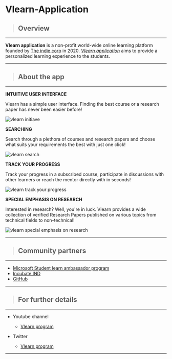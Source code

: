 # Vlearn-Application
>## Overview
---
**Vlearn application** is a non-profit world-wide online learning platform founded by [The indie corp](https://www.theindiecorp.com/) in 2020. 
[_Vlearn application_](https://www.theindiecorp.com/vlearn.html) aims to provide a personalized learning experience to the students.

 ---
 >## About the app 
 ---

 **INTUITIVE USER INTERFACE**

Vlearn has a simple user interface. Finding the best course or a research paper has never been easier before!

![vlearn initiave](https://www.theindiecorp.com/uploads/1/2/0/1/120194425/editor/home-screen.png?1591642751)

 **SEARCHING**

Search through a plethora of courses and research papers and choose what suits your requirements the best with just one click!

![vlearn search](https://www.theindiecorp.com/uploads/1/2/0/1/120194425/published/search-courses.png?1591642972)

**TRACK YOUR PROGRESS**

Track your progress in a subscribed course, participate in discussions with other learners or reach the mentor directly with in seconds!

![vlearn track your progress](https://www.theindiecorp.com/uploads/1/2/0/1/120194425/published/subscribed-course.png?1591643232)

**SPECIAL EMPHASIS ON RESEARCH**

Interested in research? Well, you're in luck. Vlearn provides a wide collection of verified Research Papers published on various topics from technical fields to non-technical!

![vlearn special emphasis on research](https://www.theindiecorp.com/uploads/1/2/0/1/120194425/published/research-paper-bought.png?1591644144)


 ---
  >## Community partners
 ---
 * [Microsoft Student learn ambassador program](https://studentambassadors.microsoft.com/en-us)
 * [Incubate IND](incubateind.com)
 * [GitHub](github.com)

  
 ---
>## For further details
---
* Youtube channel
   * [Vlearn program](https://www.youtube.com/channel/UCJybzDpvFnxaNQMv0jjEpaA)
   
* Twitter 
   * [Vlearn program](https://twitter.com/vlearnprogram) 

---
 

